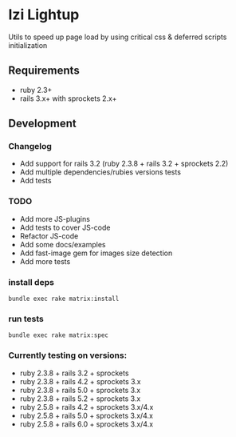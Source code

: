 # Izi Lightup

Utils to speed up page load by using critical css & deferred scripts initialization

## Requirements

- ruby 2.3+
- rails 3.x+ with sprockets 2.x+

## Development

### Changelog

- Add support for rails 3.2 (ruby 2.3.8 + rails 3.2 + sprockets 2.2)
- Add multiple dependencies/rubies versions tests
- Add tests

### TODO

- Add more JS-plugins
- Add tests to cover JS-code
- Refactor JS-code
- Add some docs/examples
- Add fast-image gem for images size detection
- Add more tests

### install deps

```bundle exec rake matrix:install```

### run tests

```bundle exec rake matrix:spec```

### Currently testing on versions:

- ruby 2.3.8 + rails 3.2 + sprockets
- ruby 2.3.8 + rails 4.2 + sprockets 3.x
- ruby 2.3.8 + rails 5.0 + sprockets 3.x
- ruby 2.3.8 + rails 5.2 + sprockets 3.x
- ruby 2.5.8 + rails 4.2 + sprockets 3.x/4.x
- ruby 2.5.8 + rails 5.0 + sprockets 3.x/4.x
- ruby 2.5.8 + rails 6.0 + sprockets 3.x/4.x
